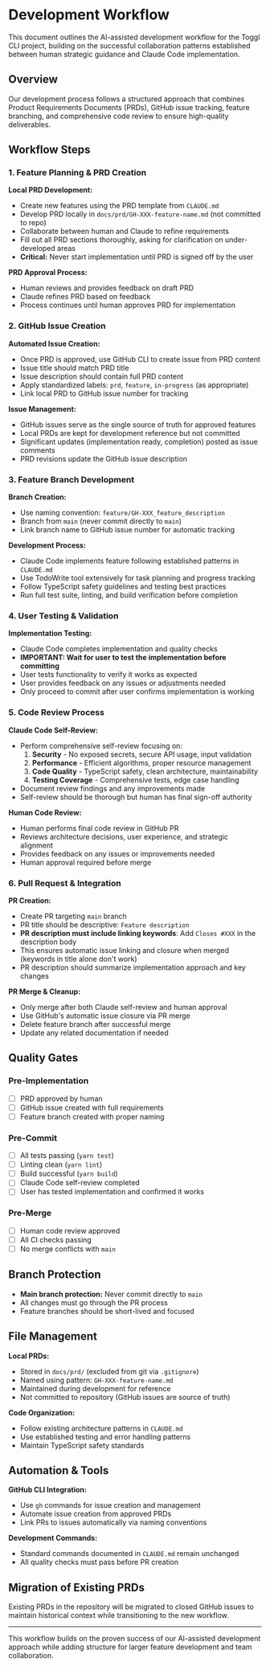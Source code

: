 # Development Workflow

This document outlines the AI-assisted development workflow for the Toggl CLI project, building on the successful collaboration patterns established between human strategic guidance and Claude Code implementation.

## Overview

Our development process follows a structured approach that combines Product Requirements Documents (PRDs), GitHub issue tracking, feature branching, and comprehensive code review to ensure high-quality deliverables.

## Workflow Steps

### 1. Feature Planning & PRD Creation

**Local PRD Development:**
- Create new features using the PRD template from `CLAUDE.md`
- Develop PRD locally in `docs/prd/GH-XXX-feature-name.md` (not committed to repo)
- Collaborate between human and Claude to refine requirements
- Fill out all PRD sections thoroughly, asking for clarification on under-developed areas
- **Critical:** Never start implementation until PRD is signed off by the user

**PRD Approval Process:**
- Human reviews and provides feedback on draft PRD
- Claude refines PRD based on feedback
- Process continues until human approves PRD for implementation

### 2. GitHub Issue Creation

**Automated Issue Creation:**
- Once PRD is approved, use GitHub CLI to create issue from PRD content
- Issue title should match PRD title
- Issue description should contain full PRD content
- Apply standardized labels: `prd`, `feature`, `in-progress` (as appropriate)
- Link local PRD to GitHub issue number for tracking

**Issue Management:**
- GitHub issues serve as the single source of truth for approved features
- Local PRDs are kept for development reference but not committed
- Significant updates (implementation ready, completion) posted as issue comments
- PRD revisions update the GitHub issue description

### 3. Feature Branch Development

**Branch Creation:**
- Use naming convention: `feature/GH-XXX_feature_description`
- Branch from `main` (never commit directly to `main`)
- Link branch name to GitHub issue number for automatic tracking

**Development Process:**
- Claude Code implements feature following established patterns in `CLAUDE.md`
- Use TodoWrite tool extensively for task planning and progress tracking
- Follow TypeScript safety guidelines and testing best practices
- Run full test suite, linting, and build verification before completion

### 4. User Testing & Validation

**Implementation Testing:**
- Claude Code completes implementation and quality checks
- **IMPORTANT: Wait for user to test the implementation before committing**
- User tests functionality to verify it works as expected
- User provides feedback on any issues or adjustments needed
- Only proceed to commit after user confirms implementation is working

### 5. Code Review Process

**Claude Code Self-Review:**
- Perform comprehensive self-review focusing on:
  1. **Security** - No exposed secrets, secure API usage, input validation
  2. **Performance** - Efficient algorithms, proper resource management
  3. **Code Quality** - TypeScript safety, clean architecture, maintainability
  4. **Testing Coverage** - Comprehensive tests, edge case handling
- Document review findings and any improvements made
- Self-review should be thorough but human has final sign-off authority

**Human Code Review:**
- Human performs final code review in GitHub PR
- Reviews architecture decisions, user experience, and strategic alignment
- Provides feedback on any issues or improvements needed
- Human approval required before merge

### 6. Pull Request & Integration

**PR Creation:**
- Create PR targeting `main` branch
- PR title should be descriptive: `Feature description`
- **PR description must include linking keywords**: Add `Closes #XXX` in the description body
- This ensures automatic issue linking and closure when merged (keywords in title alone don't work)
- PR description should summarize implementation approach and key changes

**PR Merge & Cleanup:**
- Only merge after both Claude self-review and human approval
- Use GitHub's automatic issue closure via PR merge
- Delete feature branch after successful merge
- Update any related documentation if needed

## Quality Gates

### Pre-Implementation
- [ ] PRD approved by human
- [ ] GitHub issue created with full requirements
- [ ] Feature branch created with proper naming

### Pre-Commit
- [ ] All tests passing (`yarn test`)
- [ ] Linting clean (`yarn lint`)
- [ ] Build successful (`yarn build`)
- [ ] Claude Code self-review completed
- [ ] User has tested implementation and confirmed it works

### Pre-Merge
- [ ] Human code review approved
- [ ] All CI checks passing
- [ ] No merge conflicts with `main`

## Branch Protection

- **Main branch protection:** Never commit directly to `main`
- All changes must go through the PR process
- Feature branches should be short-lived and focused

## File Management

**Local PRDs:**
- Stored in `docs/prd/` (excluded from git via `.gitignore`)
- Named using pattern: `GH-XXX-feature-name.md`
- Maintained during development for reference
- Not committed to repository (GitHub issues are source of truth)

**Code Organization:**
- Follow existing architecture patterns in `CLAUDE.md`
- Use established testing and error handling patterns
- Maintain TypeScript safety standards

## Automation & Tools

**GitHub CLI Integration:**
- Use `gh` commands for issue creation and management
- Automate issue creation from approved PRDs
- Link PRs to issues automatically via naming conventions

**Development Commands:**
- Standard commands documented in `CLAUDE.md` remain unchanged
- All quality checks must pass before PR creation

## Migration of Existing PRDs

Existing PRDs in the repository will be migrated to closed GitHub issues to maintain historical context while transitioning to the new workflow.

---

This workflow builds on the proven success of our AI-assisted development approach while adding structure for larger feature development and team collaboration.